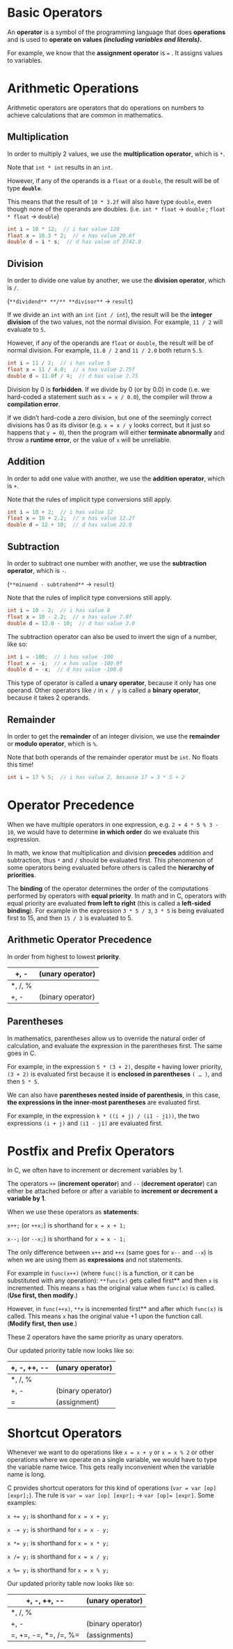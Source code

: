 # Basic Operators

An **operator** is a symbol of the programming language that does **operations** and is used to **operate on values *(including variables and literals)*.** 

For example, we know that the **assignment operator** is `=` . It assigns values to variables.

# Arithmetic Operations

Arithmetic operators are operators that do operations on numbers to achieve calculations that are common in mathematics.

## Multiplication

In order to multiply 2 values, we use the **multiplication operator**, which is `*`.

Note that `int * int` results in an `int`. 

However, if any of the operands is a `float` or a `double`, the result will be of type **`double`**. 

This means that the result of `10 * 3.2f` will also have type `double`, even though none of the operands are doubles. (i.e. `int * float` → `double` ; `float * float` → `double`)

```c
int i = 10 * 12;  // i has value 120
float x = 10.3 * 2;  // x has value 20.6f
double d = i * s;  // d has value of 2742.0
```

## Division

In order to divide one value by another, we use the **division operator**, which is `/`. 

(`**dividend** **/** **divisor**` → `result`)

If we divide an `int` with an `int` (`int / int`), the result will be the **integer division** of the two values, not the normal division. For example, `11 / 2` will evaluate to `5`. 

However, if any of the operands are `float` or `double`, the result will be of normal division. For example, `11.0 / 2` and `11 / 2.0` both return `5.5`.

```c
int i = 11 / 2;  // i has value 5
float x = 11 / 4.0;  // x has value 2.75f
double d = 11.0f / 4;  // d has value 2.75
```

Division by 0 is **forbidden**. If we divide by 0 (or by 0.0) in code (i.e. we hard-coded a statement such as `x = x / 0.0`), the compiler will throw a **compilation error**. 

If we didn’t hard-code a zero division, but one of the seemingly correct divisions has 0 as its divisor (e.g. `x = x / y` looks correct, but it just so happens that `y = 0`), then the program will either **terminate abnormally** and throw a **runtime error**, or the value of `x` will be unreliable.

## Addition

In order to add one value with another, we use the **addition operator**, which is `+`.

Note that the rules of implicit type conversions still apply.

```c
int i = 10 + 2;  // i has value 12
float x = 10 + 2.2;  // x has value 12.2f
double d = 12 + 10;  // d has value 22.0
```

## Subtraction

In order to subtract one number with another, we use the **subtraction operator**, which is `-`.

(`**minuend - subtrahend**` → `result`)

Note that the rules of implicit type conversions still apply.

```c
int i = 10 - 2;  // i has value 8
float x = 10 - 2.2;  // x has value 7.8f
double d = 12.0 - 10;  // d has value 2.0
```

The subtraction operator can also be used to invert the sign of a number, like so:

```c
int i = -100;  // i has value -100
float x = -i;  // x has value -100.0f
double d = -x;  // d has value -100.0
```

This type of operator is called a **unary** **operator**, because it only has one operand. Other operators like `/` in `x / y` is called a **binary operator**, because it takes 2 operands.

## Remainder

In order to get the **remainder** of an integer division, we use the **remainder** or **modulo operator**, which is `%`.

Note that both operands of the remainder operator must be `int`. No floats this time!

```c
int i = 17 % 5;  // i has value 2, because 17 = 3 * 5 + 2
```

# Operator Precedence

When we have multiple operators in one expression, e.g. `2 + 4 * 5 % 3 - 10`, we would have to determine **in which order** do we evaluate this expression.

In math, we know that multiplication and division **precedes** addition and subtraction, thus `*` and `/` should be evaluated first. This phenomenon of some operators being evaluated before others is called the **hierarchy of priorities**.

The **binding** of the operator determines the order of the computations performed by operators with **equal priority**. In math and in C, operators with equal priority are evaluated **from left to right** (this is called a **left-sided binding**). For example in the expression `3 * 5 / 3`, `3 * 5` is being evaluated first to 15, and then `15 / 3` is evaluated to 5. 

## Arithmetic Operator Precedence

In order from highest to lowest **priority**.

| +, - | (unary operator) |
| --- | --- |
| *, /, % |  |
| +, - | (binary operator) |

## Parentheses

In mathematics, parentheses allow us to override the natural order of calculation, and evaluate the expression in the parentheses first. The same goes in C.

For example, in the expression `5 * (3 + 2)`, despite `+` having lower priority, `(3 + 2)` is evaluated first because it is **enclosed in parentheses** `( … )`, and then `5 * 5`.

We can also have **parentheses nested inside of parenthesis**, in this case, **the expressions in the inner-most parentheses** are evaluated first.

For example, in the expression `k * ((i + j) / (i1 - j1))`, the two expressions `(i + j)` and `(i1 - j1)` are evaluated first.

# Postfix and Prefix Operators

In C, we often have to increment or decrement variables by 1. 

The operators `++` (**increment operator**) and `--` (**decrement operator**) can either be attached before or after a variable to **increment or decrement a variable by 1**.

When we use these operators as **statements**:

`x++;` (or `++x;`) is shorthand for `x = x + 1;`

`x--;` (or `--x;`) is shorthand for `x = x - 1;`

The only difference between `x++` and `++x` (same goes for `x--` and `--x`) is when we are using them as **expressions** and not statements.

For example in `func(x++)` (where `func()` is a function, or it can be substituted with any operation): `**func(x)` gets called first** and then `x` is incremented. This means `x` has the original value when `func(x)` is called. (**Use first, then modify**.)

However, in `func(++x)`, `**x` is incremented first** and after which `func(x)` is called. This means `x` has the original value +1 upon the function call. (**Modify first, then use**.)

These 2 operators have the same priority as unary operators.

Our updated priority table now looks like so:

| +, -, ++, -- | (unary operator) |
| --- | --- |
| *, /, % |  |
| +, - | (binary operator) |
| = | (assignment) |

# Shortcut Operators

Whenever we want to do operations like `x = x + y` or `x = x % 2` or other operations where we operate on a single variable, we would have to type the variable name twice. This gets really inconvenient when the variable name is long.

C provides shortcut operators for this kind of operations (`var = var [op] [expr];`). The rule is `var = var [op] [expr];` → `var [op]= [expr]`. Some examples:

`x += y;` is shorthand for `x = x + y;`

`x -= y;` is shorthand for `x = x - y;`

`x *= y;` is shorthand for `x = x * y;`

`x /= y;` is shorthand for `x = x / y;`

`x %= y;` is shorthand for `x = x % y;`

Our updated priority table now looks like so:

| +, -, ++, -- | (unary operator) |
| --- | --- |
| *, /, % |  |
| +, - | (binary operator) |
| =, +=, -=, *=, /=, %= | (assignments) |